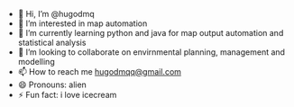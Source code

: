- 👋 Hi, I’m @hugodmq
- 👀 I’m interested in map automation
- 🌱 I’m currently learning python and java for map output automation and statistical analysis
- 💞️ I’m looking to collaborate on envirnmental planning, management and modelling
- 📫 How to reach me hugodmqq@gmail.com
- 😄 Pronouns: alien
- ⚡ Fun fact: i love icecream
